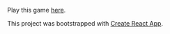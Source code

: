 Play this game [here](https://pauljoshi.github.io/snake-game).


This project was bootstrapped with [Create React App](https://github.com/facebook/create-react-app).